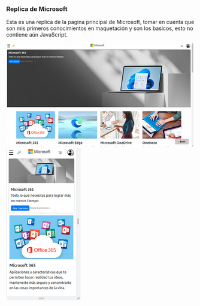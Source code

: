### Replica de Microsoft

Esta es una replica de la pagina principal de Microsoft, tomar en cuenta que son mis primeros conocimientos en maquetación y son los basicos, esto no contiene aún JavaScript.

<img src="./Imagenes/captura-pantalla-proyecto.png" alt="Captura de pantalla de mi proyecto">

<img src="./Imagenes/captura-pantalla2-proyecto.png" alt="Captura de pantalla de mi proyecto">


